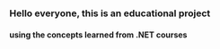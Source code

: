 ### Hello everyone, this is an educational project
#### using the concepts learned from .NET courses
